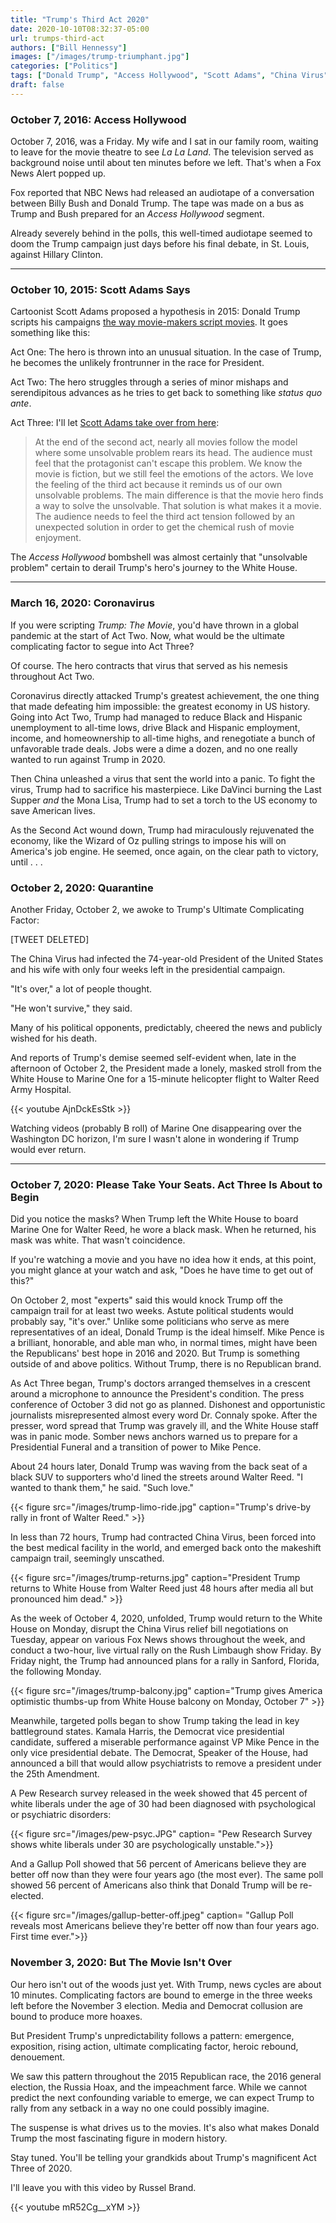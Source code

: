 ```yaml
---
title: "Trump's Third Act 2020"
date: 2020-10-10T08:32:37-05:00
url: trumps-third-act
authors: ["Bill Hennessy"]
images: ["/images/trump-triumphant.jpg"]
categories: ["Politics"]
tags: ["Donald Trump", "Access Hollywood", "Scott Adams", "China Virus"]
draft: false
---
```


### October 7, 2016: Access Hollywood

October 7, 2016, was a Friday. My wife and I sat in our family room, waiting to leave for the movie theatre to see *La La Land*. The television served as background noise until about ten minutes before we left. That's when a Fox News Alert popped up. 

Fox reported that NBC News had released an audiotape of a conversation between Billy Bush and Donald Trump. The tape was made on a bus as Trump and Bush prepared for an *Access Hollywood* segment. 

Already severely behind in the polls, this well-timed audiotape seemed to doom the Trump campaign just days before his final debate, in St. Louis, against Hillary Clinton. 

---

### October 10, 2015: Scott Adams Says

Cartoonist Scott Adams proposed a hypothesis in 2015: Donald Trump scripts his campaigns [the way movie-makers script movies](https://www.scottadamssays.com/2015/10/20/trumps-third-act-part-of-the-trump-persuasion/). It goes something like this:

Act One: The hero is thrown into an unusual situation. In the case of Trump, he becomes the unlikely frontrunner in the race for President. 

Act Two: The hero struggles through a series of minor mishaps and serendipitous advances as he tries to get back to something like *status quo ante*. 

Act Three: I'll let [Scott Adams take over from here](https://www.scottadamssays.com/2015/10/20/trumps-third-act-part-of-the-trump-persuasion/):

> At the end of the second act, nearly all movies follow the model where some unsolvable problem rears its head. The audience must feel that the protagonist can't escape this problem. We know the movie is fiction, but we still feel the emotions of the actors. We love the feeling of the third act because it reminds us of our own unsolvable problems. The main difference is that the movie hero finds a way to solve the unsolvable. That solution is what makes it a movie. The audience needs to feel the third act tension followed by an unexpected solution in order to get the chemical rush of movie enjoyment.

The *Access Hollywood* bombshell was almost certainly that "unsolvable problem" certain to derail Trump's hero's journey to the White House. 

---

### March 16, 2020: Coronavirus

If you were scripting *Trump: The Movie*, you'd have thrown in a global pandemic at the start of Act Two. Now, what would be the ultimate complicating factor to segue into Act Three?

Of course. The hero contracts that virus that served as his nemesis throughout Act Two. 

Coronavirus directly attacked Trump's greatest achievement, the one thing that made defeating him impossible: the greatest economy in US history. Going into Act Two, Trump had managed to reduce Black and Hispanic unemployment to all-time lows, drive Black and Hispanic employment, income, and homeownership to all-time highs, and renegotiate a bunch of unfavorable trade deals. Jobs were a dime a dozen, and no one really wanted to run against Trump in 2020. 

Then China unleashed a virus that sent the world into a panic. To fight the virus, Trump had to sacrifice his masterpiece. Like DaVinci burning the Last Supper *and* the Mona Lisa, Trump had to set a torch to the US economy to save American lives. 

As the Second Act wound down, Trump had miraculously rejuvenated the economy, like the Wizard of Oz pulling strings to impose his will on America's job engine. He seemed, once again, on the clear path to victory, until . . . 

### October 2, 2020: Quarantine

Another Friday, October 2, we awoke to Trump's Ultimate Complicating Factor:

[TWEET DELETED]

The China Virus had infected the 74-year-old President of the United States and his wife with only four weeks left in the presidential campaign. 

"It's over," a lot of people thought.

"He won't survive," they said.

Many of his political opponents, predictably, cheered the news and publicly wished for his death. 

And reports of Trump's demise seemed self-evident when, late in the afternoon of October 2, the President made a lonely, masked stroll from the White House to Marine One for a 15-minute helicopter flight to Walter Reed Army Hospital. 

{{< youtube AjnDckEsStk >}}

Watching videos (probably B roll) of Marine One disappearing over the Washington DC horizon, I'm sure I wasn't alone in wondering if Trump would ever return.

---

### October 7, 2020: Please Take Your Seats. Act Three Is About to Begin

Did you notice the masks? When Trump left the White House to board Marine One for Walter Reed, he wore a black mask. When he returned, his mask was white. That wasn't coincidence.

If you're watching a movie and you have no idea how it ends, at this point, you might glance at your watch and ask, "Does he have time to get out of this?"

On October 2, most "experts" said this would knock Trump off the campaign trail for at least two weeks. Astute political students would probably say, "it's over." Unlike some politicians who serve as mere representatives of an ideal, Donald Trump is the ideal himself. Mike Pence is a brilliant, honorable, and able man who, in normal times, might have been the Republicans' best hope in 2016 and 2020. But Trump is something outside of and above politics. Without Trump, there is no Republican brand. 

As Act Three began, Trump's doctors arranged themselves in a crescent around a microphone to announce the President's condition. The press conference of October 3 did not go as planned. Dishonest and opportunistic journalists misrepresented almost every word Dr. Connaly spoke. After the presser, word spread that Trump was gravely ill, and the White House staff was in panic mode. Somber news anchors warned us to prepare for a Presidential Funeral and a transition of power to Mike Pence. 

About 24 hours later, Donald Trump was waving from the back seat of a black SUV to supporters who'd lined the streets around Walter Reed. "I wanted to thank them," he said. "Such love." 

{{< figure src="/images/trump-limo-ride.jpg" caption="Trump's drive-by rally in front of Walter Reed." >}}

In less than 72 hours, Trump had contracted China Virus, been forced into the best medical facility in the world, and emerged back onto the makeshift campaign trail, seemingly unscathed. 

{{< figure src="/images/trump-returns.jpg" caption="President Trump returns to White House from Walter Reed just 48 hours after media all but pronounced him dead."  >}}

As the week of October 4, 2020, unfolded, Trump would return to the White House on Monday, disrupt the China Virus relief bill negotiations on Tuesday, appear on various Fox News shows throughout the week, and conduct a two-hour, live virtual rally on the Rush Limbaugh show Friday. By Friday night, the Trump had announced plans for a rally in Sanford, Florida, the following Monday. 

{{< figure src="/images/trump-balcony.jpg" caption="Trump gives America optimistic thumbs-up from White House balcony on Monday, October 7" >}}

Meanwhile, targeted polls began to show Trump taking the lead in key battleground states. Kamala Harris, the Democrat vice presidential candidate, suffered a miserable performance against VP Mike Pence in the only vice presidential debate. The Democrat, Speaker of the House, had announced a bill that would allow psychiatrists to remove a president under the 25th Amendment. 

A Pew Research survey released in the week showed that 45 percent of white liberals under the age of 30 had been diagnosed with psychological or psychiatric disorders:

{{< figure src="/images/pew-psyc.JPG" caption= "Pew Research Survey shows white liberals under 30 are psychologically unstable.">}}

And a Gallup Poll showed that 56 percent of Americans believe they are better off now than they were four years ago (the most ever). The same poll showed 56 percent of Americans also think that Donald Trump will be re-elected. 

{{< figure src="/images/gallup-better-off.jpeg" caption= "Gallup Poll reveals most Americans believe they're better off now than four years ago. First time ever.">}}

### November 3, 2020: But The Movie Isn't Over

Our hero isn't out of the woods just yet. With Trump, news cycles are about 10 minutes. Complicating factors are bound to emerge in the three weeks left before the November 3 election. Media and Democrat collusion are bound to produce more hoaxes. 

But President Trump's unpredictability follows a pattern: emergence, exposition, rising action, ultimate complicating factor, heroic rebound, denouement. 

We saw this pattern throughout the 2015 Republican race, the 2016 general election, the Russia Hoax, and the impeachment farce. While we cannot predict the next confounding variable to emerge, we can expect Trump to rally from any setback in a way no one could possibly imagine. 

The suspense is what drives us to the movies. It's also what makes Donald Trump the most fascinating figure in modern history. 

Stay tuned. You'll be telling your grandkids about Trump's magnificent Act Three of 2020. 

I'll leave you with this video by Russel Brand.

{{< youtube mR52Cg__xYM >}}